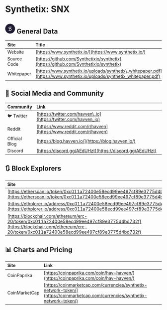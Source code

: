 # Synthetix: SNX

## ![](../../.gitbook/assets/snx.png) General Data

| Site | Title |
| :--- | :--- |
| Website | [https://www.synthetix.io/](https://www.synthetix.io/) |
| Source Code | [https://github.com/Synthetixio/synthetix](https://github.com/Synthetixio/synthetix) |
| Whitepaper | [https://www.synthetix.io/uploads/synthetix\_whitepaper.pdf](https://www.synthetix.io/uploads/synthetix_whitepaper.pdf) |

## 🙋 Social Media and Community

| Community | Link |
| :--- | :--- |
| 🐦 Twitter | [https://twitter.com/havven\_io](https://twitter.com/havven_io) |
| Reddit | [https://www.reddit.com/r/havven](https://www.reddit.com/r/havven) |
| Official Blog | [https://blog.havven.io/](https://blog.havven.io/) |
| Discord | [https://discord.gg/AEdUHzt](https://discord.gg/AEdUHzt) |

## 🔃 Block Explorers

| Site |
| :--- |
| [https://etherscan.io/token/0xc011a72400e58ecd99ee497cf89e3775d4bd732f](https://etherscan.io/token/0xc011a72400e58ecd99ee497cf89e3775d4bd732f) |
| [https://ethplorer.io/address/0xc011a72400e58ecd99ee497cf89e3775d4bd732f](https://ethplorer.io/address/0xc011a72400e58ecd99ee497cf89e3775d4bd732f) |
| [https://blockchair.com/ethereum/erc-20/token/0xc011a72400e58ecd99ee497cf89e3775d4bd732f](https://blockchair.com/ethereum/erc-20/token/0xc011a72400e58ecd99ee497cf89e3775d4bd732f) |

## 📊 Charts and Pricing

| Site | Link |
| :--- | :--- |
| CoinPaprika | [https://coinpaprika.com/coin/hav-havven/](https://coinpaprika.com/coin/hav-havven/) |
| CoinMarketCap | [https://coinmarketcap.com/currencies/synthetix-network-token/](https://coinmarketcap.com/currencies/synthetix-network-token/) |

